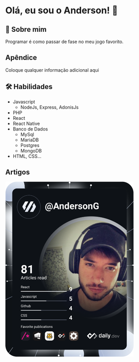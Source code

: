 
# Olá, eu sou o Anderson! 👋


## 🚀 Sobre mim
Programar é como passar de fase no meu jogo favorito. 


## Apêndice
Coloque qualquer informação adicional aqui


## 🛠 Habilidades
- Javascript
  - NodeJs, Express, AdonisJs 
- PHP
- React
- React Native
- Banco de Dados
  - MySql
  - MariaDB
  - Postgres
  - MongoDB 
- HTML, CSS...


## Artigos

<a href="https://app.daily.dev/AndersonG">
  <img src="https://github.com/AndersonGuilherme/AndersonGuilherme/blob/main/devcard.svg" width="400" alt="Anderson Guilherme's Dev Card"/>
</a>

